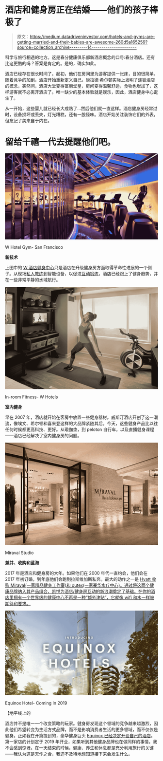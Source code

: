# 酒店和健身房正在结婚——他们的孩子棒极了

> 原文：<https://medium.datadriveninvestor.com/hotels-and-gyms-are-getting-married-and-their-babies-are-awesome-260d5a165259?source=collection_archive---------14----------------------->

科学与旅行相遇的地方。这是春分健康俱乐部新酒店概念的口号:春分酒店。还有比这更酷的吗？答案是肯定的。是的，确实如此。

酒店已经存在很长时间了。起初，他们在房间里为游客提供一张床，目的很简单。随着竞争的加剧，酒店开始重新定义自己。康拉德·希尔顿实际上发明了连锁酒店的概念，突然间，酒店大堂变得富丽堂皇，房间变得温馨舒适，食物也增加了，这样游客就不必离开酒店了。唯一缺少的基本体验就是娱乐，因此，酒店健身中心诞生了。

从一开始，这些婴儿就已经长大成熟了…然后他们就一直这样。酒店健身房经常过时，设备损坏或丢失，灯光糟糕，还有一股怪味。酒店开始关注装饰它们的外表，但忘记了美来自于内在。

# 留给千禧一代去提醒他们吧。

![](img/8389e5f92b0ce216300bcb1cfd318a5d.png)

W Hotel Gym- San Francisco

**新技术**

上图中的 [W 酒店健身中心](https://www.hotelbusiness.com/health-nl-w-hotels-adds-fuel-to-fitness-offerings/)只是酒店在升级健身房方面取得革命性进展的一个例子。从现场[私人教练](https://www.hotelbusiness.com/nyc-sheraton-upgrades-fitness-center-pumps-up-experience/)到智能设备，以促进[互动锻炼](https://mytechdecisions.com/video/marriott-hotel-interactive-fitness-center/)，酒店已经跟上了健身趋势，并在一些非常平静的水域航行。

![](img/899c1774c5568c1641c2b026f08a2025.png)

In-room Fitness- W Hotels

**室内健身**

早在 2007 年，酒店就开始在客房中放置一些健身器材。威斯汀酒店开创了这一潮流，像埃文、希尔顿和喜来登这样的大品牌紧随其后。今天，这些健身产品比以往任何时候都更高科技、更好。从瑜伽垫，到 peloton 自行车，以及直播健身课程——酒店已经解决了室内健身房的问题。

![](img/4f92f3132a9ae5c1187288fc72943156.png)

Miraval Studio

**兼并、收购和蓝海**

2017 年是酒店和健身房的大年。如果他们在 2000 年代一直约会，他们会在 2017 年初订婚，到年底他们会跑到拉斯维加斯私奔。最大的动作之一是 [Hyatt 收购 Miraval(一家精品健身工作室)和 outex(一家豪华水疗中心)。通过将这两个健康品牌纳入其产品组合，凯悦为酒店/健身房互动的新浪潮奠定了基础。在你的酒店里拥有一个世界级的健康中心不再是一种“额外津贴”，它就像 wifi 和水一样被期待和要求。](http://fortune.com/2017/08/30/exhale-spa-barre-hyatt/)

![](img/ae4e64b73a27e65874bf639589129fdb.png)

Equinox Hotel- Coming In 2019

【地平线上的 

酒店并不是唯一一个改变策略的玩家。健身房发现这个领域的竞争越来越激烈，因此他们希望转变为生活方式品牌，而不是影响消费者生活的更多领域，而不仅仅是健身。正如我在开篇提到的，豪华健身巨头 [Equinox 已经决定开设自己的酒店](https://www.equinox.com/hotels)。第一家店的计划定于 2019 年开业，如果听到其他健身品牌也在做同样的事情，我不会感到惊讶。在一天结束的时候，健康、养生和休息都是充分利用旅行的关键——我认为这是天作之合，我迫不及待地想知道接下来会发生什么。